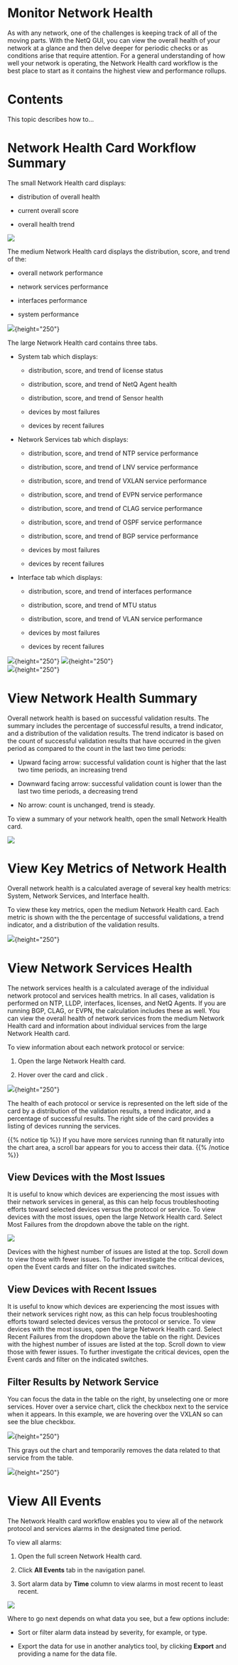# Monitor Network Health

As with any network, one of the challenges is keeping track of all of
the moving parts. With the NetQ GUI, you can view the overall health of
your network at a glance and then delve deeper for periodic checks or as
conditions arise that require attention. For a general understanding of
how well your network is operating, the Network Health card workflow is
the best place to start as it contains the highest view and performance
rollups.

# Contents

This topic describes how to...

# Network Health Card Workflow Summary

The small Network Health card displays:

-   distribution of overall health

-   current overall score

-   overall health trend

![](images/download/attachments/8365529/image2019-2-19_15_16_13.png)

The medium Network Health card displays the distribution, score, and
trend of the:

-   overall network performance

-   network services performance

-   interfaces performance

-   system performance

![](images/download/attachments/8365529/image2019-2-19_15_18_19.png){height="250"}

The large Network Health card contains three tabs.

-   System tab which displays:

    -   distribution, score, and trend of license status

    -   distribution, score, and trend of NetQ Agent health

    -   distribution, score, and trend of Sensor health

    -   devices by most failures

    -   devices by recent failures

-   Network Services tab which displays:

    -   distribution, score, and trend of NTP service performance

    -   distribution, score, and trend of LNV service performance

    -   distribution, score, and trend of VXLAN service performance

    -   distribution, score, and trend of EVPN service performance

    -   distribution, score, and trend of CLAG service performance

    -   distribution, score, and trend of OSPF service performance

    -   distribution, score, and trend of BGP service performance

    -   devices by most failures

    -   devices by recent failures

-   Interface tab which displays:

    -   distribution, score, and trend of interfaces performance

    -   distribution, score, and trend of MTU status

    -   distribution, score, and trend of VLAN service performance

    -   devices by most failures

    -   devices by recent failures

![](images/download/attachments/8365529/image2019-2-19_15_26_38.png){height="250"}
![](images/download/attachments/8365529/image2019-2-19_15_28_2.png){height="250"}\
![](images/download/attachments/8365529/image2019-2-19_15_28_22.png){height="250"}

# View Network Health Summary

Overall network health is based on successful validation results. The
summary includes the percentage of successful results, a trend
indicator, and a distribution of the validation results. The trend
indicator is based on the count of successful validation results that
have occurred in the given period as compared to the count in the last
two time periods:

-   Upward facing arrow: successful validation count is higher that the
    last two time periods, an increasing trend

-   Downward facing arrow: successful validation count is lower than the
    last two time periods, a decreasing trend

-   No arrow: count is unchanged, trend is steady.

To view a summary of your network health, open the small Network Health
card.

![](images/download/attachments/8365529/image2019-2-19_15_16_130.png)

# View Key Metrics of Network Health

Overall network health is a calculated average of several key health
metrics: System, Network Services, and Interface health.

To view these key metrics, open the medium Network Health card. Each
metric is shown with the the percentage of successful validations, a
trend indicator, and a distribution of the validation results.

![](images/download/attachments/8365529/image2019-2-19_15_18_190.png){height="250"}

# View Network Services Health

The network services health is a calculated average of the individual
network protocol and services health metrics. In all cases, validation
is performed on NTP, LLDP, interfaces, licenses, and NetQ Agents. If you
are running BGP, CLAG, or EVPN, the calculation includes these as well.
You can view the overall health of network services from the medium
Network Health card and information about individual services from the
large Network Health card.

To view information about each network protocol or service:

1.  Open the large Network Health card.

2.  Hover over the card and click .

![](images/download/attachments/8365529/image2019-2-19_15_33_28.png){height="250"}

The health of each protocol or service is represented on the left side
of the card by a distribution of the validation results, a trend
indicator, and a percentage of successful results. The right side of the
card provides a listing of devices running the services.

{{% notice tip %}} If you have more services running than fit naturally
into the chart area, a scroll bar appears for you to access their data.
{{% /notice %}}

## View Devices with the Most Issues

It is useful to know which devices are experiencing the most issues with
their network services in general, as this can help focus
troubleshooting efforts toward selected devices versus the protocol or
service. To view devices with the most issues, open the large Network
Health card. Select Most Failures from the dropdown above the table on
the right.

![](images/download/attachments/8365529/image2019-2-19_15_41_13.png)

Devices with the highest number of issues are listed at the top. Scroll
down to view those with fewer issues. To further investigate the
critical devices, open the Event cards and filter on the indicated
switches.

## View Devices with Recent Issues

It is useful to know which devices are experiencing the most issues with
their network services right now, as this can help focus troubleshooting
efforts toward selected devices versus the protocol or service. To view
devices with the most issues, open the large Network Health card. Select
Recent Failures from the dropdown above the table on the right. Devices
with the highest number of issues are listed at the top. Scroll down to
view those with fewer issues. To further investigate the critical
devices, open the Event cards and filter on the indicated switches.

## Filter Results by Network Service

You can focus the data in the table on the right, by unselecting one or
more services. Hover over a service chart, click the checkbox next to
the service when it appears. In this example, we are hovering over the
VXLAN so can see the blue checkbox.

![](images/download/attachments/8365529/image2019-2-19_15_46_8.png){height="250"}

This grays out the chart and temporarily removes the data related to
that service from the table.

![](images/download/attachments/8365529/image2019-2-19_15_49_22.png){height="250"}

# View All Events

The Network Health card workflow enables you to view all of the network
protocol and services alarms in the designated time period.

To view all alarms:

1.  Open the full screen Network Health card.

2.  Click **All Events** tab in the navigation panel.

3.  Sort alarm data by **Time** column to view alarms in most recent to
    least recent.

![](images/download/attachments/8365529/image2019-2-19_15_54_1.png)

Where to go next depends on what data you see, but a few options
include:

-   Sort or filter alarm data instead by severity, for example, or type.

-   Export the data for use in another analytics tool, by clicking
    **Export** and providing a name for the data file.
